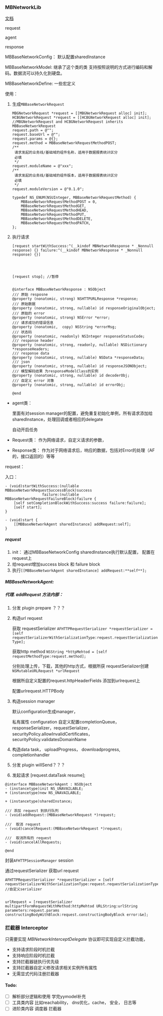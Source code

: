 ### MBNetworkLib

[文档](http://static.ymm56.com/tech-face-new/doc/19)



request

agent

response

MBBaseNetworkConfig： 默认配置sharedInstance

MBBaseNetworkModel: 继承了这个类的类 支持按照说明的方式进行编码和解码。数据流可以持久化到硬盘。

MBBaseNetworkDefine: 一些宏定义







使用：

1. 生成`MBBaseNetworkRequest`

   ```objc
   MBGNetworkRequest *request = [[MBGNetworkRequest alloc] init];
   HCBGNetworkRequest *request = [[HCBGNetworkRequest alloc] init];
   //MBGNetworkRequest and HCBGNetworkRequest inherits MBBaseNetworkRequest
   request.path = @"";
   request.baseUrl = @"";
   request.params = @{};
   request.method = MBBaseNetworkRequestMethodPOST;
   /**
    请求发起的业务线/基础域的组件名称，适用于数据报表统计区分
    必填
    */
   request.moduleName = @"xxx";
   /**
    请求发起的业务线/基础域的组件版本，适用于数据报表统计区分
    必填
    */
   request.moduleVersion = @"0.1.0";
     
   typedef NS_ENUM(NSUInteger, MBBaseNetworkRequestMethod) {
       MBBaseNetworkRequestMethodPOST = 0,
       MBBaseNetworkRequestMethodGET,
       MBBaseNetworkRequestMethodHEAD,
       MBBaseNetworkRequestMethodPUT,
       MBBaseNetworkRequestMethodDELETE,
       MBBaseNetworkRequestMethodPATCH,
   };
   ```

2. 执行请求

   ```objc
   [request startWithSuccess:^(__kindof MBNetworkResponse * _Nonnull response) {} failure:^(__kindof MBNetworkResponse * _Nonnull response) {}]
   
   
   
   
   [request stop]; //暂停
   
   
   @interface MBBaseNetworkResponse : NSObject
   /// 原始 resposne
   @property (nonatomic, strong) NSHTTPURLResponse *response;
   /// 原始数据
   @property (nonatomic, strong, nullable) id responseOriginalObject;
   /// 原始的 error
   @property (nonatomic, strong) NSError *error;
   /// 请求成功的错误信息
   @property (nonatomic,  copy) NSString *errorMsg;
   /// 状态码
   @property (nonatomic, readonly) NSInteger responseStatusCode;
   /// response header
   @property (nonatomic, strong, readonly, nullable) NSDictionary *responseHeaders;
   /// response data
   @property (nonatomic, strong, nullable) NSData *responseData;
   /// json
   @property (nonatomic, strong, nullable) id responseJSONObject;
   /// 模型解码结果 为responseModelClass的实例
   @property (nonatomic, strong, nullable) id decoderObj;
   /// 自定义 error 对象
   @property (nonatomic, strong, nullable) id errorObj;
   
   @end
   ```





- agent类：

  里面有对session manager的配置，避免重复初始化单例，所有请求添加给sharedInstance，处理回调或者相应的delegate

  自动开启任务

- Request类：
  作为网络请求，自定义请求的参数，
- Response类：
  作为对于网络请求后，响应的数据，包括对Error的处理（AF的，接口返回的）等等





request：

入口：

```objc
- (void)startWithSuccess:(nullable MBBaseNetworkRequestSuccessBlock)success
                 failure:(nullable MBBaseNetworkRequestFailureBlock)failure {
    [self setCompletionBlockWithSuccess:success failure:failure];
    [self start];
}

- (void)start {
    [[MBBaseNetworkAgent sharedInstance] addRequest:self];
}
```

##### request

1. init： 通过MBBaseNetworkConfig sharedInstance执行默认配置， 配置在request上
2. 给request增加success block 和 failure block
3. 执行`[[MBBaseNetworkAgent sharedInstance] addRequest:**self**];`



##### MBBaseNetworkAgent: 

##### 代理. addRequest 方法内部：

1. 分发 plugin prepare ？？？

2. 构造url request

   获取 requestSerializer `AFHTTPRequestSerializer *requestSerializer = [self requestSerializerWithSerializationType:request.requestSerializationType];`

   获取http method `NSString *httpMehtod = [self requestMethodType:request.method];`

   分别处理上传，下载，其他的http方式，根据所获 requestSerializer创建`NSMutableURLRequest *urlRequest`

   根据所自定义配置的request.httpHeaderFields 添加到urlrequest上

   配置urlrequest.HTTPBody

3. 构造session manager

   默认configuration生成manager，

   私有属性 configuration 自定义配置completionQueue，responseSerializer，requestSerializer，securityPolicy.allowInvalidCertificates，securityPolicy.validatesDomainName

4. 构造data task， uploadProgress， downloadprogress, completionhandler

5. 分发 plugin willSend？？？

6. 发起请求 [request.dataTask resume];

```objc
@interface MBBaseNetworkAgent : NSObject
- (instancetype)init NS_UNAVAILABLE;
+ (instancetype)new NS_UNAVAILABLE;

+ (instancetype)sharedInstance;

/// 添加 request 到执行队列
- (void)addRequest:(MBBaseNetworkRequest *)request;

///  取消 request
- (void)cancelRequest:(MBBaseNetworkRequest *)request;

///  取消所有的 request
- (void)cancelAllRequests;

@end
```



封装`AFHTTPSessionManager` session

通过requestSerializer 获取url request

```objc
AFHTTPRequestSerializer *requestSerializer = [self requestSerializerWithSerializationType:request.requestSerializationType]; //自定义serializer


urlRequest = [requestSerializer multipartFormRequestWithMethod:httpMehtod URLString:urlString parameters:request.params constructingBodyWithBlock:request.constructingBodyBlock error:&e];
```





### 拦截器 Interceptor

只需要实现 *MBNetworkInterceptDelegate* 协议即可实现自定义拦截功能，

- 支持请求阶段时机拦截
- 支持响应阶段时机拦截
- 支持拦截器链执行优先级
- 支持拦截器自定义修改请求相关实例所有属性
- 无需显式代码注册拦截器



#### Todo:

- [ ] 解析部分逻辑和使用 学完yymodel补充
- [ ] 工具类内容 比如reachability， dns优化，cache， 安全， 日志等
- [ ] 进阶类内容 调度器 拦截器